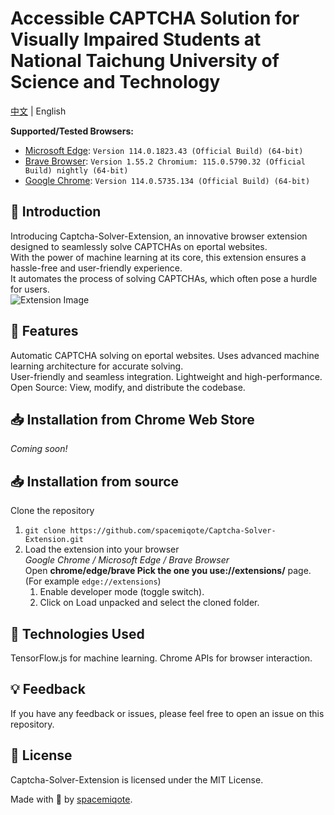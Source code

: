 # Accessible CAPTCHA Solution for Visually Impaired Students at National Taichung University of Science and Technology
[中文](./README.zh-TW.md) | English

__Supported/Tested Browsers:__
* [Microsoft Edge](https://www.microsoft.com/en-us/edge/download?form=MA13FJ&ch): `Version 114.0.1823.43 (Official Build) (64-bit)`  
* [Brave Browser](https://brave.com/): `Version 1.55.2 Chromium: 115.0.5790.32 (Official Build) nightly (64-bit)`  
* [Google Chrome](https://www.google.com/chrome/): `Version 114.0.5735.134 (Official Build) (64-bit)`  

## 🚀 Introduction
Introducing Captcha-Solver-Extension, an innovative browser extension designed to seamlessly solve CAPTCHAs on eportal websites.  
With the power of machine learning at its core, this extension ensures a hassle-free and user-friendly experience.  
It automates the process of solving CAPTCHAs, which often pose a hurdle for users.  
![Extension Image](https://raw.githubusercontent.com/spacemiqote/Captcha-Solver-Extension/main/extension.png)

## 🌟 Features
Automatic CAPTCHA solving on eportal websites. Uses advanced machine learning architecture for accurate solving.  
User-friendly and seamless integration. Lightweight and high-performance.  
Open Source: View, modify, and distribute the codebase.  

## 📥 Installation from Chrome Web Store
*Coming soon!*

## 📥 Installation from source
Clone the repository
1. `git clone https://github.com/spacemiqote/Captcha-Solver-Extension.git`
2. Load the extension into your browser  
  *Google Chrome / Microsoft Edge / Brave Browser*  
  Open __chrome/edge/brave Pick the one you use://extensions/__ page. (For example `edge://extensions`)
    1. Enable developer mode (toggle switch).
    2. Click on Load unpacked and select the cloned folder.

## 🤖 Technologies Used
TensorFlow.js for machine learning.
Chrome APIs for browser interaction.

## 💡 Feedback
If you have any feedback or issues, please feel free to open an issue on this repository.

## 📜 License
Captcha-Solver-Extension is licensed under the MIT License.

Made with 💜 by [spacemiqote](https://github.com/spacemiqote).
